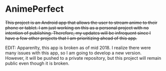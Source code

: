 # AnimePerfect

<strike>This project is an Android app that allows the user to stream anime to their phone or tablet. I am just working on this as a personal project with no intention of publishing. Therefore, my updates will be infrequent since I have a few other projects that I am prioritizing ahead of this app.
</strike>

EDIT: Apparenlty, this app is broken as of mid 2018. I realize there were many issues with this app, so I am going to develop a new version. However, it will be pushed to a private repository, but this project will remain public even though it is broken.
